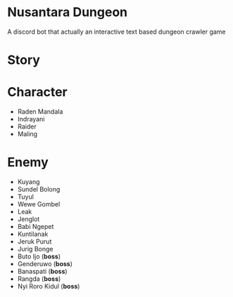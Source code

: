# Nusantara Dungeon
A discord bot that actually an interactive text based dungeon crawler game 

# Story

# Character
- Raden Mandala
- Indrayani
- Raider
- Maling
# Enemy
- Kuyang
- Sundel Bolong
- Tuyul
- Wewe Gombel
- Leak
- Jenglot
- Babi Ngepet
- Kuntilanak
- Jeruk Purut
- Jurig Bonge
- Buto Ijo (**boss**)
- Genderuwo (**boss**)
- Banaspati (**boss**)
- Rangda (**boss**)
- Nyi Roro Kidul (**boss**)



